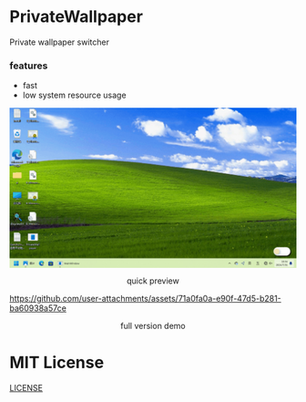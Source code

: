 # PrivateWallpaper
Private wallpaper switcher

### features
* fast
* low system resource usage

<p align="center">
	<img align="center" src="img/demo.gif"></img>
</p>
<p align="center">quick preview</p>



https://github.com/user-attachments/assets/71a0fa0a-e90f-47d5-b281-ba60938a57ce

<p align="center">full version demo</p>


# MIT License
[LICENSE](LICENSE)


